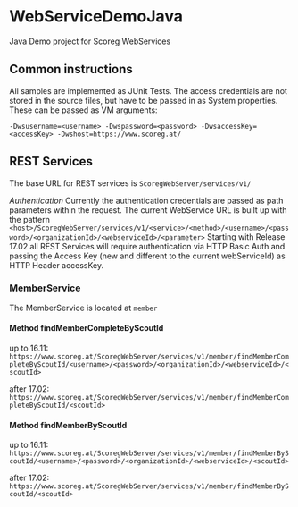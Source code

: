 # WebServiceDemoJava
Java Demo project for Scoreg WebServices

## Common instructions
All samples are implemented as JUnit Tests. The access credentials are not stored in the source files, but have to be passed in as System properties. These can be passed as VM arguments:
```
-Dwsusername=<username> -Dwspassword=<password> -DwsaccessKey=<accessKey> -Dwshost=https://www.scoreg.at/
```

## REST Services
The base URL for REST services is `ScoregWebServer/services/v1/`

*Authentication*
Currently the authentication credentials are passed as path parameters within the request. The current WebService URL is built up with the pattern `<host>/ScoregWebServer/services/v1/<service>/<method>/<username>/<password>/<organizationId>/<webserviceId>/<parameter>`
Starting with Release 17.02 all REST Services will require authentication via HTTP Basic Auth and passing the Access Key (new and different to the current webServiceId) as HTTP Header accessKey.

### MemberService
The MemberService is located at `member`
#### Method findMemberCompleteByScoutId
up to 16.11: `https://www.scoreg.at/ScoregWebServer/services/v1/member/findMemberCompleteByScoutId/<username>/<password>/<organizationId>/<webserviceId>/<scoutId>`

after 17.02: `https://www.scoreg.at/ScoregWebServer/services/v1/member/findMemberCompleteByScoutId/<scoutId>`

#### Method findMemberByScoutId
up to 16.11: `https://www.scoreg.at/ScoregWebServer/services/v1/member/findMemberByScoutId/<username>/<password>/<organizationId>/<webserviceId>/<scoutId>`

after 17.02: `https://www.scoreg.at/ScoregWebServer/services/v1/member/findMemberByScoutId/<scoutId>`
